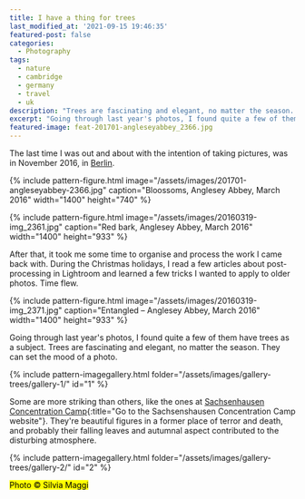 ```yaml
---
title: I have a thing for trees
last_modified_at: '2021-09-15 19:46:35'
featured-post: false
categories:
  - Photography
tags:
  - nature
  - cambridge
  - germany
  - travel
  - uk
description: "Trees are fascinating and elegant, no matter the season. They can easily set the mood of a photo."
excerpt: "Going through last year's photos, I found quite a few of them have trees as a subject. Trees are fascinating and elegant, no matter the season. They can easily set the mood of a photo."
featured-image: feat-201701-angleseyabbey_2366.jpg
---
```

<p class="lead">The last time I was out and about with the intention of taking pictures, was in November 2016, in <a href="/photography/the-berlin-fascination/" title="View the blog post 'The Berlin Fascination' on my website">Berlin</a>.</p>

{% include pattern-figure.html image="/assets/images/201701-angleseyabbey-2366.jpg" caption="Bloossoms, Anglesey Abbey, March 2016" width="1400" height="740" %}

{% include pattern-figure.html image="/assets/images/20160319-img_2361.jpg" caption="Red bark, Anglesey Abbey, March 2016" width="1400" height="933" %}

After that, it took me some time to organise and process the work I came back with. During the Christmas holidays, I read a few articles about post-processing in Lightroom and learned a few tricks I wanted to apply to older photos. Time flew.

{% include pattern-figure.html image="/assets/images/20160319-img_2371.jpg" caption="Entangled – Anglesey Abbey, March 2016" width="1400" height="933" %}

Going through last year's photos, I found quite a few of them have trees as a subject. Trees are fascinating and elegant, no matter the season. They can set the mood of a photo.

{% include pattern-imagegallery.html folder="/assets/images/gallery-trees/gallery-1/" id="1" %}

Some are more striking than others, like the ones at [Sachsenhausen Concentration Camp](https://www.sachsenhausen-sbg.de/en/){:title="Go to the Sachsenshausen Concentration Camp website"}. They're beautiful figures in a former place of terror and death, and probably their falling leaves and autumnal aspect contributed to the disturbing atmosphere.

{% include pattern-imagegallery.html folder="/assets/images/gallery-trees/gallery-2/" id="2" %}

<p class="detached"><mark class="smd-highlight small">Photo &copy; Silvia Maggi</mark></p>
